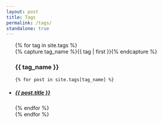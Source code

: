 ```yaml
---
layout: post
title: Tags
permalink: /tags/
standalone: true
---
```


<div id="archives">
 <ul>
{% for tag in site.tags %}
  <div class="archive-group">
	{% capture tag_name %}{{ tag | first }}{% endcapture %}
   <div id="#{{ tag_name | slugize }}"></div>
   <p></p>
   
   <h3 class="archives-head">{{ tag_name }}</h3>
   <a name="{{ tag_name | slugize }}"></a>

   	{% for post in site.tags[tag_name] %}
   <li> <article class="archive-item">
     <h5><a href="{{ site.baseurl }}{{ post.url }}">{{ post.title }}</a></h5>
    </article></li>
    {% endfor %}
    
   </div>
{% endfor %}
 </ul>
</div>